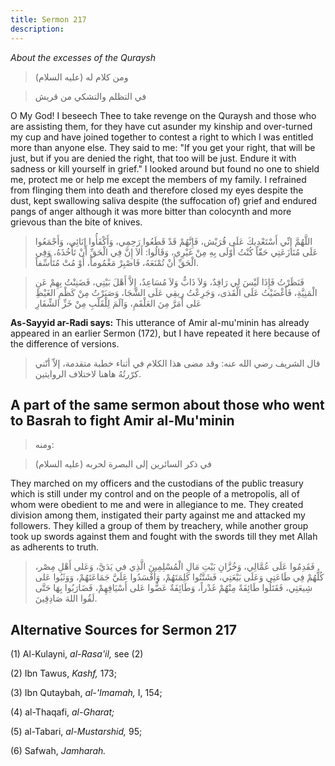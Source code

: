 ```yaml
---
title: Sermon 217
description: 
---
```


*About the excesses of the Quraysh*

> ومن كلام له (عليه السلام)

> في التظلم والتشكي من قريش

O My God! I beseech Thee to take revenge on the Quraysh and those who
are assisting them, for they have cut asunder my kinship and over-turned
my cup and have joined together to contest a right to which I was
entitled more than anyone else. They said to me: "If you get your right,
that will be just, but if you are denied the right, that too will be
just. Endure it with sadness or kill yourself in grief." I looked around
but found no one to shield me, protect me or help me except the members
of my family. I refrained from flinging them into death and therefore
closed my eyes despite the dust, kept swallowing saliva despite (the
suffocation of) grief and endured pangs of anger although it was more
bitter than colocynth and more grievous than the bite of knives.

> اللَّهُمَّ إِنِّي أَسْتَعْدِيكَ عَلَى قُرَيْش، فَإِنَّهُمْ قَدْ قَطَعُوا رَحِمِي، وَأَكْفَأُوا إِنَائِي،
> وَأَجْمَعُوا عَلَى مُنَازَعَتِي حَقّاً كُنْتُ أَوْلَى بِهِ مِنْ غَيْرِي، وَقَالُوا: أَلاَ إِنَّ فِي الْحَقِّ أَنْ
> تَأْخُذَهُ، وَفِي الْحَقِّ أَنْ تُمْنَعَهُ، فَاصْبِرْ مَغْمُوماً، أَوْ مُتْ مُتَأَسِّفاً.

> فَنَظَرْتُ فَإِذَا لَيْسَ لِي رَافِدٌ، وَلاَ ذَابٌّ وَلاَ مُسَاعِدٌ، إِلاَّ أَهْلَ بَيْتِي، فَضَنِنْتُ بِهِمْ عَنِ
> الْمَنِيَّةِ، فَأَغْضَيْتُ عَلَى الْقَذى، وَجَرِعْتُ رِيقِي عَلَى الشَّجَا، وَصَبَرْتُ مِنْ كَظْمِ الغَيْظِ عَلى
> أَمَرَّ مِنَ العَلْقَمِ، وَآلَمَ لِلْقَلْبِ مِنْ خَزِّ الشِّفَارِ

**As-Sayyid ar-Radi says:** This utterance of Amir al-mu'minin has
already appeared in an earlier Sermon (172), but I have repeated it here
because of the difference of versions.

> قال الشريف رضي الله عنه: وقد مضى هذا الكلام في أثناء خطبة متقدمة، إلاّ
> أنّني كرّرتُهُ هاهنا لاختلاف الروايتين.

## A part of the same sermon about those who went to Basrah to fight Amir al-Mu'minin

> ومنه:

> في ذكر السائرين إلى البصرة لحربه (عليه السلام)

They marched on my officers and the custodians of the public treasury
which is still under my control and on the people of a metropolis, all
of whom were obedient to me and were in allegiance to me. They created
division among them, instigated their party against me and attacked my
followers. They killed a group of them by treachery, while another group
took up swords against them and fought with the swords till they met
Allah as adherents to truth.

> فَقَدِمُوا عَلَى عُمَّالِي، وَخُزَّانِ بَيْتِ مَالِ الْمُسْلِمِينَ الَّذِي في يَدَيَّ، وَعَلى أَهْلِ مِصْر،
> كُلُّهُمْ فِي طَاعَتِي وَعَلَى بَيْعَتِي، فَشَتَّتُوا كَلِمَتَهُمْ، وَأَفْسَدُوا عَلَيَّ جَمَاعَتَهُمْ، وَوَثَبُوا
> عَلى شِيعَتِي، فَقَتَلُوا طَائِفَةً مِنْهُمْ غَدْراً، وَطَائِفَةٌ عَضُّوا عَلى أَسْيَافِهِمْ، فَضَارَبُوا
> بِهَا حَتَّى لَقُوا اللهَ صَادِقِينَ.

## Alternative Sources for Sermon 217

\(1\) Al-Kulayni, *al-Rasa\'il,* see (2)

\(2\) Ibn Tawus, *Kashf,* 173;

\(3\) Ibn Qutaybah, *al-\'Imamah,* I, 154;

\(4\) al-Thaqafi, *al-Gharat;*

\(5\) al-Tabari, *al-Mustarshid,* 95;

\(6\) Safwah, *Jamharah.*